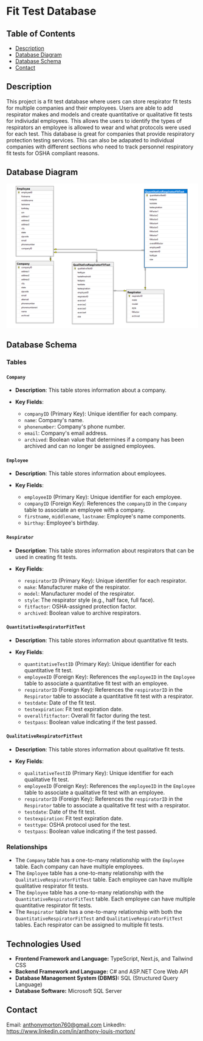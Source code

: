 # Fit Test Database

## Table of Contents

- [Description](#description)
- [Database Diagram](#database-diagram)
- [Database Schema](#database-schema)
- [Contact](#contact)

## Description

This project is a fit test database where users can store respirator fit tests for multiple companies and their employees. Users are able to add respirator makes and models and create quantitative or qualitative fit tests for indiviudal employees. This allows the users to identify the types of respirators an employee is allowed to wear and what protocols were used for each test. This database is great for companies that provide respiratory protection testing services. This can also be adapated to individual companies with different sections who need to track personnel respiratory fit tests for OSHA compliant reasons.

## Database Diagram

![Database Diagram](./databaseDiagram.png)

## Database Schema

### Tables

#### `Company`

- **Description**: This table stores information about a company.

- **Key Fields**:
  - `companyID` (Primary Key): Unique identifier for each company.
  - `name`: Company's name.
  - `phonenumber`: Company's phone number.
  - `email`: Company's email address.
  - `archived`: Boolean value that determines if a company has been archived and can no longer be assigned employees.

#### `Employee`

- **Description**: This table stores information about employees.

- **Key Fields**:
  - `employeeID` (Primary Key): Unique identifier for each employee.
  - `companyID` (Foreign Key): References the `companyID` in the `Company` table to associate an employee with a company.
  - `firstname`, `middlename`, `lastname`: Employee's name components.
  - `birthay`: Employee's birthday.

#### `Respirator`

- **Description**: This table stores information about respirators that can be used in creating fit tests.

- **Key Fields**:
  - `respiratorID` (Primary Key): Unique identifier for each respirator.
  - `make`: Manufacturer make of the respirator.
  - `model`: Manufacturer model of the respirator.
  - `style`: The respirator style (e.g., half face, full face).
  - `fitfactor`: OSHA-assigned protection factor.
  - `archived`: Boolean value to archive respirators.

#### `QuantitativeRespiratorFitTest`

- **Description**: This table stores information about quantitative fit tests.

- **Key Fields**:
  - `quantitativeTestID` (Primary Key): Unique identifier for each quantitative fit test.
  - `employeeID` (Foreign Key): References the `employeeID` in the `Employee` table to associate a quantitative fit test with an employee.
  - `respiratorID` (Foreign Key): References the `respiratorID` in the `Respirator` table to associate a quantitative fit test with a respirator.
  - `testdate`: Date of the fit test.
  - `testexpiration`: Fit test expiration date.
  - `overallfitfactor`: Overall fit factor during the test.
  - `testpass`: Boolean value indicating if the test passed.

#### `QualitativeRespiratorFitTest`

- **Description**: This table stores information about qualitative fit tests.

- **Key Fields**:
  - `qualitativeTestID` (Primary Key): Unique identifier for each qualitative fit test.
  - `employeeID` (Foreign Key): References the `employeeID` in the `Employee` table to associate a qualitative fit test with an employee.
  - `respiratorID` (Foreign Key): References the `respiratorID` in the `Respirator` table to associate a qualitative fit test with a respirator.
  - `testdate`: Date of the fit test.
  - `testexpiration`: Fit test expiration date.
  - `testtype`: OSHA protocol used for the test.
  - `testpass`: Boolean value indicating if the test passed.

### Relationships

- The `Company` table has a one-to-many relationship with the `Employee` table. Each company can have multiple employees.
- The `Employee` table has a one-to-many relationship with the `QualitativeRespiratorFitTest` table. Each employee can have multiple qualitative respirator fit tests.
- The `Employee` table has a one-to-many relationship with the `QuantitativeRespiratorFitTest` table. Each employee can have multiple quantitative respirator fit tests.
- The `Respirator` table has a one-to-many relationship with both the `QuantitativeRespiratorFitTest` and `QualitativeRespiratorFitTest` tables. Each respirator can be assigned to multiple fit tests.

## Technologies Used

- **Frontend Framework and Language:** TypeScript, Next.js, and Tailwind CSS
- **Backend Framework and Language:** C# and ASP.NET Core Web API
- **Database Management System (DBMS):** SQL (Structured Query Language)
- **Database Software:** Microsoft SQL Server
  
## Contact
Email: anthonymorton760@gmail.com
LinkedIn: https://www.linkedin.com/in/anthony-louis-morton/
